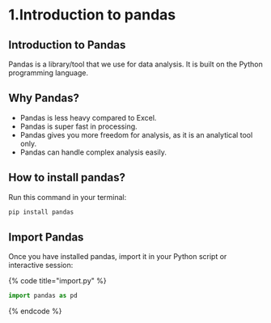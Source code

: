 # 1.Introduction to pandas

## Introduction to Pandas

Pandas is a library/tool that we use for data analysis. It is built on the Python programming language.

## Why Pandas?

* Pandas is less heavy compared to Excel.
* Pandas is super fast in processing.
* Pandas gives you more freedom for analysis, as it is an analytical tool only.
* Pandas can handle complex analysis easily.

## How to install pandas?

Run this command in your terminal:

```bash
pip install pandas
```

## Import Pandas

Once you have installed pandas, import it in your Python script or interactive session:

{% code title="import.py" %}
```python
import pandas as pd
```
{% endcode %}
